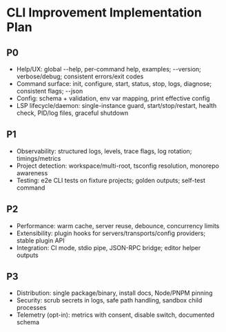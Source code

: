 # CLI Improvement Implementation Plan

## P0
- Help/UX: global --help, per-command help, examples; --version; verbose/debug; consistent errors/exit codes
- Command surface: init, configure, start, status, stop, logs, diagnose; consistent flags; --json
- Config: schema + validation, env var mapping, print effective config
- LSP lifecycle/daemon: single-instance guard, start/stop/restart, health check, PID/log files, graceful shutdown

## P1
- Observability: structured logs, levels, trace flags, log rotation; timings/metrics
- Project detection: workspace/multi-root, tsconfig resolution, monorepo awareness
- Testing: e2e CLI tests on fixture projects; golden outputs; self-test command

## P2
- Performance: warm cache, server reuse, debounce, concurrency limits
- Extensibility: plugin hooks for servers/transports/config providers; stable plugin API
- Integration: CI mode, stdio pipe, JSON-RPC bridge; editor helper outputs

## P3
- Distribution: single package/binary, install docs, Node/PNPM pinning
- Security: scrub secrets in logs, safe path handling, sandbox child processes
- Telemetry (opt-in): metrics with consent, disable switch, documented schema
